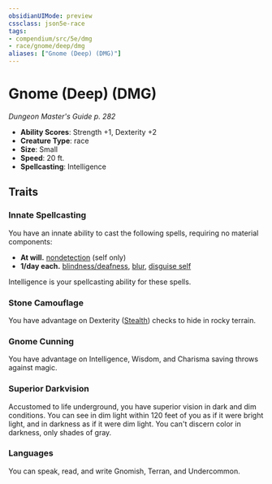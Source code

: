 ```yaml
---
obsidianUIMode: preview
cssclass: json5e-race
tags:
- compendium/src/5e/dmg
- race/gnome/deep/dmg
aliases: ["Gnome (Deep) (DMG)"]
---
```


# Gnome (Deep) (DMG)
*Dungeon Master's Guide p. 282*

- **Ability Scores**: Strength +1, Dexterity +2
- **Creature Type**: race
- **Size**: Small
- **Speed**: 20 ft.
- **Spellcasting**: Intelligence


## Traits

### Innate Spellcasting

You have an innate ability to cast the following spells, requiring no material components:

- **At will.** [nondetection](../../spells/nondetection.md#) (self only)  
- **1/day each.** [blindness/deafness](../../spells/blindness-deafness.md#), [blur](../../spells/blur.md#), [disguise self](../../spells/disguise-self.md#)  

Intelligence is your spellcasting ability for these spells.

### Stone Camouflage

You have advantage on Dexterity ([Stealth](../../../Rules%20&%20Options/5e%20Rules/skills.md##Stealth)) checks to hide in rocky terrain.

### Gnome Cunning

You have advantage on Intelligence, Wisdom, and Charisma saving throws against magic.

### Superior Darkvision

Accustomed to life underground, you have superior vision in dark and dim conditions. You can see in dim light within 120 feet of you as if it were bright light, and in darkness as if it were dim light. You can't discern color in darkness, only shades of gray.

### Languages

You can speak, read, and write Gnomish, Terran, and Undercommon.